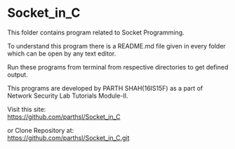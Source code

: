 # Socket_in_C

This folder contains program related to Socket Programming.

To understand this program there is a README.md file given in every folder which can be open by any text editor.

Run these programs from terminal from respective directories to get defined output.

This programs are developed by PARTH SHAH(16IS15F) as a part of Network Security Lab Tutorials Module-II.

Visit this site:   
https://github.com/parthsl/Socket_in_C

or Clone Repository at:    
https://github.com/parthsl/Socket_in_C.git
